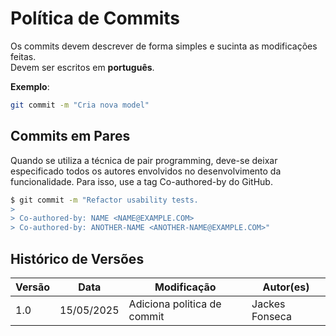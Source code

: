 # Política de Commits

Os commits devem descrever de forma simples e sucinta as modificações feitas.  
Devem ser escritos em **português**.

**Exemplo**:

```bash
git commit -m "Cria nova model"
```

## Commits em Pares

Quando se utiliza a técnica de pair programming, deve-se deixar especificado todos os autores envolvidos no desenvolvimento da funcionalidade.
Para isso, use a tag Co-authored-by do GitHub.

```bash
$ git commit -m "Refactor usability tests.
>
> Co-authored-by: NAME <NAME@EXAMPLE.COM>
> Co-authored-by: ANOTHER-NAME <ANOTHER-NAME@EXAMPLE.COM>"
```
## Histórico de Versões

| Versão | Data       | Modificação                | Autor(es)         |
|--------|------------|----------------------------|-------------------|
|   1.0  | 15/05/2025 | Adiciona politica de commit   | Jackes Fonseca         |